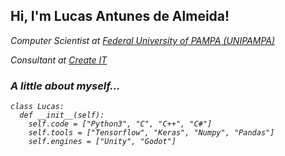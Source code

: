<h2> Hi, I'm Lucas Antunes de Almeida! </h2>
<p><em>Computer Scientist at <a href="https://unipampa.edu.br/">Federal University of PAMPA (UNIPAMPA)</a></p>
<p><em>Consultant at <a href="https://www.create.pt/">Create IT</a></p>

### A little about myself...  

```python3
class Lucas:
  def __init__(self):
    self.code = ["Python3", "C", "C++", "C#"]
    self.tools = ["Tensorflow", "Keras", "Numpy", "Pandas"]
    self.engines = ["Unity", "Godot"]
```
